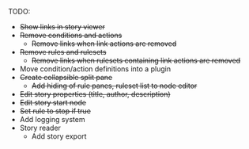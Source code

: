 TODO:

- ~~Show links in story viewer~~
- ~~Remove conditions and actions~~
    - ~~Remove links when link actions are removed~~
- ~~Remove rules and rulesets~~
    - ~~Remove links when rulesets containing link actions are removed~~
- Move condition/action definitions into a plugin
- ~~Create collapsible split pane~~
    - ~~Add hiding of rule panes, ruleset list to node editor~~
- ~~Edit story properties (title, author, description)~~
- ~~Edit story start node~~
- ~~Set rule to stop if true~~
- Add logging system
- Story reader
    - Add story export
